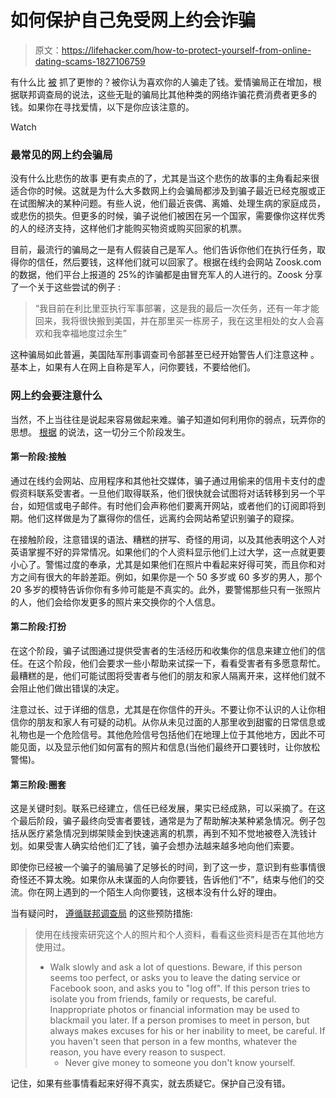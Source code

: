 # 如何保护自己免受网上约会诈骗

> 原文：<https://lifehacker.com/how-to-protect-yourself-from-online-dating-scams-1827106759>

有什么比 [被](https://lifehacker.com/how-to-avoid-being-catfished-while-online-dating-1705354497) 抓了更惨的？被你认为喜欢你的人骗走了钱。爱情骗局正在增加，根据联邦调查局的说法，这些无耻的骗局比其他种类的网络诈骗花费消费者更多的钱。如果你在寻找爱情，以下是你应该注意的。

Watch

### 最常见的网上约会骗局

没有什么比悲伤的故事 更有卖点的了，尤其是当这个悲伤的故事的主角看起来很适合你的时候。这就是为什么大多数网上约会骗局都涉及到骗子最近已经克服或正在试图解决的某种问题。有些人说，他们最近丧偶、离婚、处理生病的家庭成员，或悲伤的损失。但更多的时候，骗子说他们被困在另一个国家，需要像你这样优秀的人的经济支持，这样他们才能购买物资或购买回家的机票。

目前，最流行的骗局之一是有人假装自己是军人。他们告诉你他们在执行任务，取得你的信任，然后要钱，这样他们就可以回家了。根据在线约会网站 Zoosk.com 的数据，他们平台上报道的 25%的诈骗都是由冒充军人的人进行的。Zoosk 分享了一个关于这些尝试的例子 :

> “我目前在利比里亚执行军事部署，这是我的最后一次任务，还有一年才能回来，我将很快搬到美国，并在那里买一栋房子，我在这里相处的女人会喜欢和我幸福地度过余生”

这种骗局如此普遍，美国陆军刑事调查司令部甚至已经开始警告人们注意这种 。基本上，如果有人在网上自称是军人，问你要钱，不要给他们。

### 网上约会要注意什么

当然，不上当往往是说起来容易做起来难。骗子知道如何利用你的弱点，玩弄你的思想。 [根据](https://www.bbb.org/en/us/article/news-releases/17057-online-romance-scams-a-bbb-study-on-how-scammers-use-impersonation-blackmail-and-trickery-to-steal-from-unsuspecting-daters?gclid=EAIaIQobChMIgtSxpKHv2wIVRUSGCh0S9Ql3EAAYBCAAEgJbufD_BwE) 的说法，这一切分三个阶段发生。

#### 第一阶段:接触

通过在线约会网站、应用程序和其他社交媒体，骗子通过用偷来的信用卡支付的虚假资料联系受害者。一旦他们取得联系，他们很快就会试图将对话转移到另一个平台，如短信或电子邮件。有时他们会声称他们要离开网站，或者他们的订阅即将到期。他们这样做是为了赢得你的信任，远离约会网站希望识别骗子的窥探。

在接触阶段，注意错误的语法、糟糕的拼写、奇怪的用词，以及其他表明这个人对英语掌握不好的异常情况。如果他们的个人资料显示他们上过大学，这一点就更要小心了。警惕过度的奉承，尤其是如果他们在照片中看起来好得可笑，而且你和对方之间有很大的年龄差距。例如，如果你是一个 50 多岁或 60 多岁的男人，那个 20 多岁的模特告诉你你有多帅可能是不真实的。此外，要警惕那些只有一张照片的人，他们会给你发更多的照片来交换你的个人信息。

#### 第二阶段:打扮

在这个阶段，骗子试图通过提供受害者的生活经历和收集你的信息来建立他们的信任。在这个阶段，他们会要求一些小帮助来试探一下，看看受害者有多愿意帮忙。最糟糕的是，他们可能试图将受害者与他们的朋友和家人隔离开来，这样他们就不会阻止他们做出错误的决定。

注意过长、过于详细的信息，尤其是在你信件的开头。不要让你不认识的人让你相信你的朋友和家人有可疑的动机。从你从未见过面的人那里收到甜蜜的日常信息或礼物也是一个危险信号。其他危险信号包括他们在地理上位于其他地方，因此不可能见面，以及显示他们如何富有的照片和信息(当他们最终开口要钱时，让你放松警惕)。

#### 第三阶段:圈套

这是关键时刻。联系已经建立，信任已经发展，果实已经成熟，可以采摘了。在这个最后阶段，骗子最终向受害者要钱，通常是为了帮助解决某种紧急情况。例子包括从医疗紧急情况到绑架赎金到快速逃离的机票，再到不知不觉地被卷入洗钱计划。如果受害人确实给他们汇了钱，骗子会想办法越来越多地向他们索要。

即使你已经被一个骗子的骗局骗了足够长的时间，到了这一步，意识到有些事情很奇怪还不算太晚。如果你从未谋面的人向你要钱，告诉他们“不”，结束与他们的交流。你在网上遇到的一个陌生人向你要钱，这根本没有什么好的理由。

当有疑问时， [遵循联邦调查局](https://www.fbi.gov/contact-us/field-offices/washingtondc/news/press-releases/fbi-cautions-public-to-be-wary-of-online-romance-scams) 的这些预防措施:

> 使用在线搜索研究这个人的照片和个人资料，看看这些资料是否在其他地方使用过。
> *   Walk slowly and ask a lot of questions. Beware, if this person seems too perfect, or asks you to leave the dating service or Facebook soon, and asks you to "log off". If this person tries to isolate you from friends, family or requests, be careful. Inappropriate photos or financial information may be used to blackmail you later. If a person promises to meet in person, but always makes excuses for his or her inability to meet, be careful. If you haven't seen that person in a few months, whatever the reason, you have every reason to suspect.
>     *   Never give money to someone you don't know yourself.

记住，如果有些事情看起来好得不真实，就去质疑它。保护自己没有错。